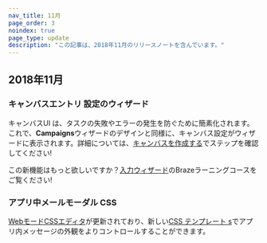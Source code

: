 ```yaml
---
nav_title: 11月
page_order: 3
noindex: true
page_type: update
description: "この記事は、2018年11月のリリースノートを含んでいます。"
---
```

## 2018年11月

### キャンバスエントリ 設定のウィザード

キャンバスUI は、タスクの失敗やエラーの発生を防ぐために簡素化されます。これで、**Campaigns**ウィザードのデザインと同様に、キャンバス設定がウィザードに表示されます。詳細については、[キャンバスを作成する]({{site.baseurl}}/user_guide/engagement_tools/canvas/create_a_canvas/create_a_canvas/)でステップを確認してください!

この新機能はもっと欲しいですか？[入力ウィザード](https://learning.braze.com/the-new-canvas-entry-step/264889/scorm/20z5ij5ublxbk)のBrazeラーニングコースをご覧ください!

### アプリ中メールモーダル CSS

[WebモードCSSエディタ]({{site.baseurl}}/user_guide/message_building_by_channel/in-app_messages/create/#web-modal-css)が更新されており、新しい[CSS テンプレート s]({{site.baseurl}}/user_guide/message_building_by_channel/in-app_messages/in_app_message_color_templates/#css-template)でアプリ内メッセージの外観をよりコントロールすることができます。
